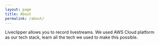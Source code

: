 ```yaml
---
layout: page
title: About
permalink: /about/
---
```


Liveclipper allows you to record livestreams. We used AWS Cloud platform as our tech stack, learn all the tech we used to make this possible.



[jekyll-organization]: https://github.com/jekyll
